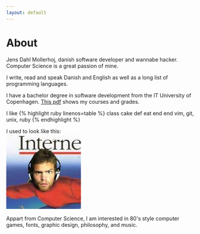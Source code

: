 ```yaml
---
layout: default
---
```


About
=====

Jens Dahl Mollerhoj, danish software developer and wannabe hacker. Computer Science is a great passion of mine.

I write, read and speak Danish and English as well as a long list of programming languages.

I have a bachelor degree in software development from the IT University of Copenhagen. [This pdf](/files/bachelor_degree.pdf) shows my courses and grades.

I like
{% highlight ruby linenos=table %}
class cake
  def eat
  end
end
vim, git, unix, ruby
{% endhighlight %}

I used to look like this:  
![Jens Dahl Mollerhoj](/images/jens_dahl_mollerhoj.jpg)

Appart from Computer Science, I am interested in 80's style computer games, fonts, graphic design, philosophy, and music.
